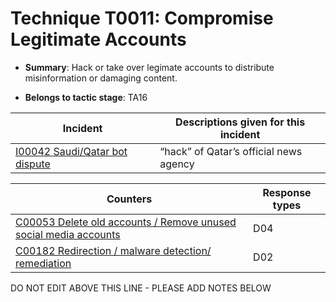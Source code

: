 # Technique T0011: Compromise Legitimate Accounts

* **Summary**: Hack or take over legimate accounts to distribute misinformation or damaging content.

* **Belongs to tactic stage**: TA16


| Incident | Descriptions given for this incident |
| -------- | -------------------- |
| [I00042 Saudi/Qatar bot dispute](../../generated_pages/incidents/I00042.md) | “hack” of Qatar’s official news agency |



| Counters | Response types |
| -------- | -------------- |
| [C00053 Delete old accounts / Remove unused social media accounts](../../generated_pages/counters/C00053.md) | D04 |
| [C00182 Redirection / malware detection/ remediation](../../generated_pages/counters/C00182.md) | D02 |


DO NOT EDIT ABOVE THIS LINE - PLEASE ADD NOTES BELOW